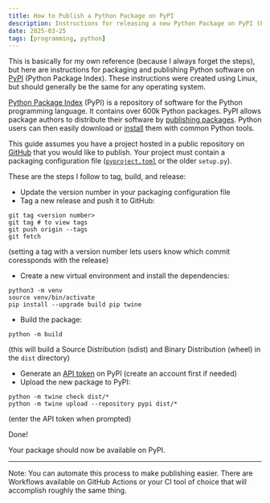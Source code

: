 ```yaml
---
title: How to Publish a Python Package on PyPI
description: Instructions for releasing a new Python Package on PyPI (Python Package Index)
date: 2025-03-25
tags: [programming, python]
---
```


This is basically for my own reference (because I always forget the steps), but here are instructions
for packaging and publishing Python software on [PyPI][pypi] (Python Package Index). These instructions were
created using Linux, but should generally be the same for any operating system.

[Python Package Index][pypi] (PyPI) is a repository of software for the Python programming language.
It contains over 600k Python packages. PyPI allows package authors to distribute their software by
[publishing packages][packaging]. Python users can then easily download or [install][installing] them
with common Python tools.

This guide assumes you have a project hosted in a public repository on [GitHub][github] that you would
like to publish. Your project must contain a packaging configuration file
([`pyproject.toml`][pyproject] or the older `setup.py`).


These are the steps I follow to tag, build, and release:

- Update the version number in your packaging configuration file
- Tag a new release and push it to GitHub:
```
git tag <version number>
git tag # to view tags
git push origin --tags
git fetch
```
(setting a tag with a version number lets users know which commit coressponds with the release)
- Create a new virtual environment and install the dependencies:
```
python3 -m venv
source venv/bin/activate
pip install --upgrade build pip twine
```
- Build the package:
```
python -m build
```
(this will build a Source Distribution (sdist) and Binary Distribution (wheel) in the `dist` directory)
- Generate an [API token][api-token] on PyPI (create an account first if needed)
- Upload the new package to PyPI:
```
python -m twine check dist/*
python -m twine upload --repository pypi dist/*
```
(enter the API token when prompted)

Done!

Your package should now be available on PyPI.

----

Note: You can automate this process to make publishing easier. There are Workflows available
on GitHub Actions or your CI tool of choice that will accomplish roughly the same thing.

[installing]: https://packaging.python.org/en/latest/tutorials/installing-packages
[packaging]: https://packaging.python.org/en/latest/tutorials/packaging-projects
[pypi]: https://pypi.org
[api-token]: https://pypi.org/manage/account/#api-tokens
[pyproject]: https://packaging.python.org/en/latest/guides/writing-pyproject-toml
[github]: https://github.com
